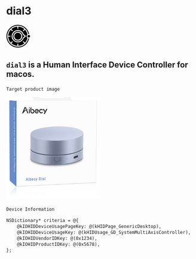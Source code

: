 # dial3
<img src="images/dial2_icon_64.png">

## `dial3` is a Human Interface Device Controller for macos.

`Target product image`


<img src="product.png" width="250">

`Device Information`


```
NSDictionary* criteria = @{
    @kIOHIDDeviceUsagePageKey: @(kHIDPage_GenericDesktop),
    @kIOHIDDeviceUsageKey: @(kHIDUsage_GD_SystemMultiAxisController),
    @kIOHIDVendorIDKey: @(0x1234),
    @kIOHIDProductIDKey: @(0x5678),
};
```
